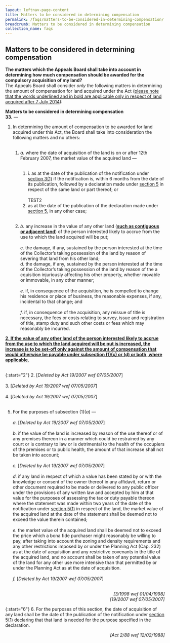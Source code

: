 ```yaml
---
layout: leftnav-page-content
title: Matters to be considered in determining compensation
permalink: /faqs/matters-to-be-considered-in-determining-compensation/
breadcrumb: Matters to be considered in determining compensation
collection_name: faqs
---
```


Matters to be considered in determining compensation
---

**The matters which the Appeals Board shall take into account in determining how much compensation should be awarded for the compulsory acquisition of my land?**
<br>
The Appeals Board shall consider *only*  the following matters in determining the amount of compensation for land acquired under the Act (<u>please note that the words underlined and in bold are applicable only in respect of land acquired after 7 July 2014</u>):

**Matters to be considered in determining compensation**
<br>
**33.** — 

1. In determining the amount of compensation to be awarded for land acquired under this Act, the Board shall take into consideration the following matters and no others: <br><br>
   1. *a.* where the date of acquisition of the land is on or after 12th February 2007, the market value of the acquired land — <br> <br>
      1. i. as at the date of the publication of the notification under [section 3(1)](https://sso.agc.gov.sg/Act/LAA1966?ProvIds=pr3-#pr3-) if the notification is, within 6 months from the date of its publication, followed by a declaration made under [section 5](https://sso.agc.gov.sg/Act/LAA1966?ProvIds=pr5-#pr5-) in respect of the same land or part thereof; or <br><br> TEST2
       2. as at the date of the publication of the declaration made under [section 5](https://sso.agc.gov.sg/Act/LAA1966?ProvIds=pr5-#pr5-), in any other case; <br><br>
   
    2. *b.* any increase in the value of any other land (<b><u>such as contiguous or adjacent land</u></b>) of the person interested likely to accrue from the use to which the land acquired will be put; <br><br>
    *c.* the damage, if any, sustained by the person interested at the time of the Collector’s taking possession of the land by reason of severing that land from his other land; <br>
    *d.* the damage, if any, sustained by the person interested at the time of the Collector’s taking possession of the land by reason of the a cquisition injuriously affecting his other property, whether movable or immovable, in any other manner; <br><br>
    *e.* if, in consequence of the acquisition, he is compelled to change his residence or place of business, the reasonable expenses, if any, incidental to that change; and <br><br>
    *f.* if, in consequence of the acquisition, any reissue of title is necessary, the fees or costs relating to survey, issue and registration of title, stamp duty and such other costs or fees which may reasonably be incurred.

 <b><u>2. If the value of any other land of the person interested likely to accrue from the use to which the land acquired will be put is increased, the increase is to be set-off only against the amount of compensation that would otherwise be payable under subsection (1)(c) or (d) or both, where applicable.</u></b> <br><br>

{:start="2"}
2. [*Deleted by Act 19/2007 wef 07/05/2007*] <br><br>
3. [*Deleted by Act 19/2007 wef 07/05/2007*] <br><br>
4. [*Deleted by Act 19/2007 wef 07/05/2007*] <br><br>

 
5. For the purposes of subsection (1)(*a*) — <br><br>
     *a.* [*Deleted by Act 19/2007 wef 07/05/2007*] <br><br>
     *b.* if the value of the land is increased by reason of the use thereof or of any premises thereon in a manner which could be restrained by any court or is contrary to law or is detrimental to the health of the occupiers of the premises or to public health, the amount of that increase shall not be taken into account; <br><br>
    *c.* [*Deleted by Act 19/2007 wef 07/05/2007*]<br>  
    *d.* if any land in respect of which a value has been stated by or with the knowledge or consent of the owner thereof in any affidavit, return or other document required to be made or delivered to any public officer under the provisions of any written law and accepted by him at that value for the purposes of assessing the tax or duty payable thereon where the statement was made within two years of the date of the notification under [section 5(1)](https://sso.agc.gov.sg/Act/LAA1966?ProvIds=pr5-#pr5-) in respect of the land, the market value of the acquired land at the date of the statement shall be deemed not to exceed the value therein contained; <br><br>
    *e.* the market value of the acquired land shall be deemed not to exceed the price which a bona fide purchaser might reasonably be willing to pay, after taking into account the zoning and density requirements and any other restrictions imposed by or under the Planning Act (Cap. 232) as at the date of acquisition and any restrictive covenants in the title of the acquired land, and no account shall be taken of any potential value of the land for any other use more intensive than that permitted by or under the Planning Act as at the date of acquisition.<br><br>
    *f.* [*Deleted by Act 19/2007 wef 07/05/2007*] <br><br>

 <div style="text-align: right"> <i> [3/1998 wef 01/04/1998] </i> </div>

 <div style="text-align: right"> <i> [19/2007 wef 07/05/2007] </i> </div> 

{:start="6"}
6. For the purposes of this section, the date of acquisition of any land shall be the date of the publication of the notification under [section 5(1)](https://sso.agc.gov.sg/Act/LAA1966?ProvIds=pr5-#pr5-) declaring that that land is needed for the purpose specified in the declaration. <br>

<div style="text-align: right"> <i> [Act 2/88 wef 12/02/1988] </i> </div>


